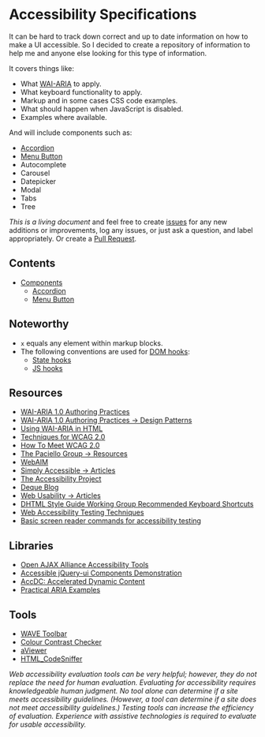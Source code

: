 # Accessibility Specifications

It can be hard to track down correct and up to date information on how to make
a UI accessible. So I decided to create a repository of information to help me
and anyone else looking for this type of information.

It covers things like:

- What [WAI-ARIA](http://www.w3.org/WAI/intro/aria.php) to apply.
- What keyboard functionality to apply.
- Markup and in some cases CSS code examples.
- What should happen when JavaScript is disabled.
- Examples where available.

And will include components such as:

- [Accordion](components/accordion/README.md)
- [Menu Button](components/menu-button/README.md)
- Autocomplete
- Carousel
- Datepicker
- Modal
- Tabs
- Tree

*This is a living document* and feel free to create
[issues](https://github.com/chris-pearce/accessibility-specs/issues) for any
new additions or improvements, log any issues, or just ask a question, and
label appropriately. Or create a
[Pull Request](https://help.github.com/articles/using-pull-requests/).

## Contents

- [Components](components)
  - [Accordion](components/accordion/README.md)
  - [Menu Button](components/menu-button/README.md)

## Noteworthy

- `x` equals any element within markup blocks.
- The following conventions are used for
  [DOM hooks](http://presentation.chris-pearce.me/DOM-hooks/):
  - [State hooks](https://github.com/chris-pearce/css-guidelines#state-hooks)
  - [JS hooks](https://github.com/chris-pearce/css-guidelines#javascript-hooks)

## Resources

- [WAI-ARIA 1.0 Authoring Practices](http://www.w3.org/TR/wai-aria-practices/)
- [WAI-ARIA 1.0 Authoring Practices -> Design Patterns](http://www.w3.org/TR/wai-aria-practices/#aria_ex)
- [Using WAI-ARIA in HTML](http://rawgit.com/w3c/aria-in-html/master/index.html)
- [Techniques for WCAG 2.0](http://www.w3.org/TR/WCAG20-TECHS/Overview.html)
- [How To Meet WCAG 2.0](http://www.w3.org/WAI/WCAG20/quickref/)
- [The Paciello Group -> Resources](http://www.paciellogroup.com/resources/)
- [WebAIM](http://webaim.org/)
- [Simply Accessible -> Articles](http://simplyaccessible.com/articles/)
- [The Accessibility Project](http://a11yproject.com/)
- [Deque Blog](http://www.deque.com/blog/)
- [Web Usability -> Articles](http://usability.com.au/category/articles/)
- [DHTML Style Guide Working Group Recommended Keyboard Shortcuts](http://access.aol.com/dhtml-style-guide-working-group/)
- [Web Accessibility Testing Techniques](http://pauljadam.com/weba11ytesting/)
- [Basic screen reader commands for accessibility testing](http://www.paciellogroup.com/blog/2015/01/basic-screen-reader-commands-for-accessibility-testing/)

## Libraries

- [Open AJAX Alliance Accessibility Tools](http://www.oaa-accessibility.org/examples/)
- [Accessible jQuery-ui Components Demonstration](http://hanshillen.github.io/jqtest/)
- [AccDC: Accelerated Dynamic Content](http://whatsock.com/)
- [Practical ARIA Examples](http://heydonworks.com/practical_aria_examples/)

## Tools

- [WAVE Toolbar](https://wave.webaim.org/toolbar/)
- [Colour Contrast Checker](http://leaverou.github.io/contrast-ratio/)
- [aViewer](http://www.paciellogroup.com/blog/2013/03/aviewer-2013/)
- [HTML_CodeSniffer](http://squizlabs.github.io/HTML_CodeSniffer/)

*Web accessibility evaluation tools can be very helpful; however, they do not replace the need for human evaluation. Evaluating for accessibility requires knowledgeable human judgment. No tool alone can determine if a site meets accessibility guidelines. (However, a tool can determine if a site does not meet accessibility guidelines.) Testing tools can increase the efficiency of evaluation. Experience with assistive technologies is required to evaluate for usable accessibility.*
